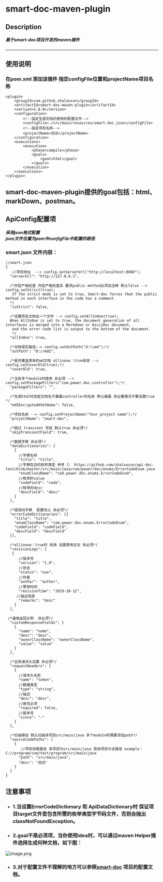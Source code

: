 # smart-doc-maven-plugin
## Description 
##### 基于smart-doc项目开发的maven插件

--------------------------------------------------------------------------------------------------------------
## 使用说明
### 在pom.xml 添加该插件 指定configFile位置和projectName项目名称
```
<plugin>
    <groupId>com.github.shalousun</groupId>
    <artifactId>smart-doc-maven-plugin</artifactId>
    <version>1.0.0</version>
    <configuration>
        <!--指定生成文档的使用的配置文件-->
        <configFile>./src/main/resources/smart-doc.json</configFile>
        <!--指定项目名称-->
        <projectName>测试</projectName>
    </configuration>
    <executions>
        <execution>
            <phase>compile</phase>
            <goals>
                <goal>html</goal>
            </goals>
        </execution>
    </executions>
</plugin>
```
smart-doc-maven-plugin提供的goal包括：html、markDown、postman。
------------------------------------------------------------------------------------------------------------------
## ApiConfig配置项
##### 采用json格式配置<br> json文件位置为pom中configFile中配置的路径

### smart.json 文件内容：
```
//smart.json
{
   //项目地址  --> config.setServerUrl("http://localhost:8080");
  "serverUrl": "http://127.0.0.1",
  
  /*开启严格检查 开启严格检查后 要求public method必须加注释 默认false --> config.setStrict(true);
   If the strict mode is set to true, Smart-doc forces that the public method in each interface in the code has a comment.
  */
  "isStrict": false,
  
  /*设置所有文档在一个文件 --> config.setAllInOne(true);
  When AllInOne is set to true, the document generation of all interfaces is merged into a Markdown or AsciiDoc document,
   and the error code list is output to the bottom of the document.
   */
  "allInOne": true,
  
  /*文档保存路径--> config.setOutPath("d:\\md");*/
  "outPath": "D://md2",
  
  /*是否覆盖原来的md文档 allinone：true有效 --> config.setCoverOld(true);*/
  "coverOld": true,
  
  /*当有多个module时使用 非必须 --> config.setPackageFilters("com.power.doc.controller");*/
  "packageFilters": "",
  
  /*生成html时加密文档名不暴露controller的名称 默认暴露 非必要情况不要设置true */
  "md5EncryptedHtmlName": false,
  
  /*项目名称 --> config.setProjectName("Your project name");*/
  "projectName": "smart-doc",
  
  /*跳过 transient 字段 默认true 非必须*/
  "skipTransientField": true,
  
  /*数据字典 非必须*/
  "dataDictionaries": [
    {
      //字典名称
      "title": "title",
      //字典包含的枚举类型 参考（） https://github.com/shalousun/api-doc-test/blob/master/src/main/java/com/power/doc/enums/ErrorCodeEnum.java
      "enumClassName": "com.power.doc.enums.ErrorCodeEnum",
      //枚举的value
      "codeField": "code",
      //枚举的desc
      "descField": "desc"
    }
  ],
  
  /*错误码字典  配置同上 非必须*/
  "errorCodeDictionaries": [{
    "title": "title",
    "enumClassName": "com.power.doc.enums.ErrorCodeEnum",
    "codeField": "codeField",
    "descField": "descField"
  }],
  
  /*allinone：true时 有效 设置更改日志 非必须*/
  "revisionLogs": [
   { 
      //版本号
      "version": "1.0",
      //状态
      "status": "use",
      //作者
      "author": "author",
      //更改时间
      "revisionTime": "2019-10-12",
     //描述信息
      "remarks": "desc"
    }
  ],
 
 /*通用返回示例  非必须*/
  "customResponseFields": [
    {
      "name": "name",
      "desc": "desc",
      "ownerClassName": "ownerClassName",
      "value": "value"
    }
  ],
  
  /*全局请求头设置 非必须*/
  "requestHeaders": [
    {
      //请求头名称
      "name": "token",
      //数据类型
      "type": "string",
      //描述
      "desc": "desc",
      //是否必须
      "required": false,
      //版本号
      "since": "-"
    }
  ],
  
  /*扫描路径 默认扫描本项目src/main/java 多个module时需要添加path*/
  "sourceCodePaths": [
    {
       //项目加载路径 本项目为src/main/java 其他项目为全路径 example： C://program/com/test/program/src/main/java
      "path": "src/main/java",
      "desc": "测试"
    }
  ]
}
```
## 注意事项
* ### 1.当设置ErrorCodeDictionary 和 ApiDataDictionary时 保证项目target文件里包含所需的枚举类型字节码文件，否则会抛出classNotFoundException。
* ### 2.goal不是必须项，当你使用Idea时，可以通过maven Helper插件选择生成何种文档，如下图：
![image.png](https://upload-images.jianshu.io/upload_images/5118042-9cefab064ee3ea93.png?imageMogr2/auto-orient/strip%7CimageView2/2/w/1240)
* ### 3.对于配置文件不理解的地方可以参照[smart-doc](https://gitee.com/sunyurepository/smart-doc) 项目的配置文档。

